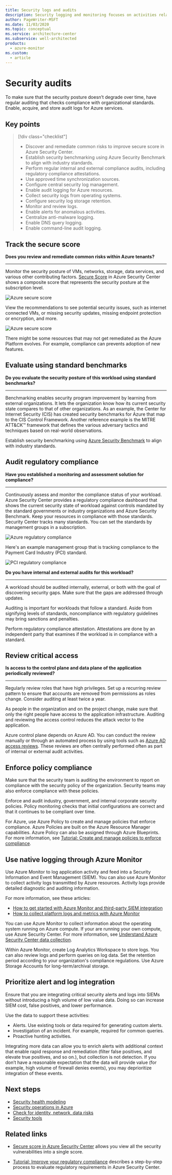 ```yaml
---
title: Security logs and audits
description: Security logging and monitoring focuses on activities related to enabling, acquiring, and storing audit logs for Azure services.
author: PageWriter-MSFT
ms.date: 11/03/2020
ms.topic: conceptual
ms.service: architecture-center
ms.subservice: well-architected
products:
  - azure-monitor
ms.custom:
  - article
---
```


# Security audits 

To make sure that the security posture doesn’t degrade over time, have regular auditing that checks compliance with organizational standards. Enable, acquire, and store audit logs for Azure services.

## Key points
> [!div class="checklist"]
> - Discover and remediate common risks to improve secure score in Azure Security Center.
> - Establish security benchmarking using Azure Security Benchmark to align with industry standards.
> - Perform regular internal and external compliance audits, including regulatory compliance attestations.
> - Use approved time synchronization sources.
> - Configure central security log management.
> - Enable audit logging for Azure resources.
> - Collect security logs from operating systems.
> - Configure security log storage retention.
> - Monitor and review logs.
> - Enable alerts for anomalous activities.
> - Centralize anti-malware logging.
> - Enable DNS query logging.
> - Enable command-line audit logging.


## Track the secure score

**Does you review and remediate common risks within Azure tenants?**
***

Monitor the security posture of VMs, networks, storage, data services, and various other contributing factors. [Secure Score](/azure/security-center/secure-score-security-controls) in Azure Security Center shows a composite score that represents the security posture at the subscription level. 

![Azure secure score](images/secure-score-tile.png)

View the recommendations to see potential security issues, such as internet connected VMs, or missing security updates, missing endpoint protection or encryption, and more.

![Azure secure score](images/secure-score.png)

There might be some resources that may not get remediated as the Azure Platform evolves. For example, compliance can prevents adoption of new features.

## Evaluate using standard benchmarks

**Do you evaluate the security posture of this workload using standard benchmarks?**
***

Benchmarking enables security program improvement by learning from external organizations. It lets the organization know how its current security state compares to that of other organizations. As an example, the Center for Internet Security (CIS) has created security benchmarks for Azure that map to the CIS Control Framework. Another reference example is the MITRE ATT&CK™ framework that defines the various adversary tactics and techniques based on real-world observations.

Establish security benchmarking using [Azure Security Benchmark](/azure/security/benchmarks/) to align with industry standards.

## Audit regulatory compliance

**Have you established a monitoring and assessment solution for compliance?**
***
Continuously assess and monitor the compliance status of your workload. Azure Security Center provides a regulatory compliance dashboard that shows the current security state of workload against controls mandated by the standard governments or industry organizations and Azure Security Benchmark. Keep your resources in compliance with those standards. Security Center tracks many standards. You can set the standards by management groups in a subscription.  

![Azure regulatory compliance](images/regulatory-compliance.png)

Here's an example management group that is tracking compliance to the Payment Card Industry (PCI) standard.

![PCI regulatory compliance](images/regulatory-compliance-pci.png)

**Do you have internal and external audits for this workload?**
***

A workload should be audited internally, external, or both with the goal of discovering security gaps. Make sure that the gaps are addressed through updates. 

Auditing is important for workloads that follow a standard. Aside from signifying levels of standards, noncompliance with regulatory guidelines may bring sanctions and penalties.

Perform regulatory compliance attestation. Attestations are done by an independent party that examines if the workload is in compliance with a standard. 

## Review critical access

**Is access to the control plane and data plane of the application periodically reviewed?**
***

Regularly review roles that have high privileges. Set up a recurring review pattern to ensure that accounts are removed from permissions as roles change. Consider auditing at least twice a year.

As people in the organization and on the project change, make sure that only the right people have access to the application infrastructure. Auditing and reviewing the access control reduces the attack vector to the application. 

Azure control plane depends on Azure AD. You can conduct the review manually or through an automated process by using tools such as [Azure AD access reviews](/azure/active-directory/governance/create-access-review). These reviews are often centrally performed often as part of internal or external audit activities. 

## Enforce policy compliance

Make sure that the security team is auditing the environment to report on compliance with the security policy of the organization. Security teams may also enforce compliance with these policies. 

Enforce and audit industry, government, and internal corporate security policies. Policy monitoring checks that initial configurations are correct and that it continues to be compliant over time. 

For Azure, use Azure Policy to create and manage policies that enforce compliance. Azure Policies are built on the Azure Resource Manager capabilities. Azure Policy can also be assigned through Azure Blueprints. 
For more information, see [Tutorial: Create and manage policies to enforce compliance](/azure/governance/policy/tutorials/create-and-manage).

## Use native logging through Azure Monitor

Use Azure Monitor to log application activity and feed into a Security Information and Event Management (SIEM). You can also use Azure Monitor to collect activity logs transmitted by Azure resources. Activity logs provide detailed diagnostic and auditing information. 

For more information, see these articles:

- [How to get started with Azure Monitor and third-party SIEM integration](https://azure.microsoft.com/blog/use-azure-monitor-to-integrate-with-siem-tools/)
- [How to collect platform logs and metrics with Azure Monitor](/azure/azure-monitor/platform/diagnostic-settings)


You can use Azure Monitor to collect information about the operating system running on Azure compute. If your are running your own compute, use Azure Security Center. For more information, see [Understand Azure Security Center data collection](/azure/security-center/security-center-enable-data-collection).

Within Azure Monitor, create Log Analytics Workspace to store logs. You can also review logs and perform queries on log data. Set the retention period according to your organization's compliance regulations. Use Azure Storage Accounts for long-term/archival storage. 

## Prioritize alert and log integration

Ensure that you are integrating critical security alerts and logs into SIEMs without introducing a high volume of low value data. Doing so can increase SIEM cost, false positives, and lower performance.

Use the data to support these activities:

- Alerts. Use existing tools or data required for generating custom alerts.
- Investigation of an incident. For example, required for common queries.
- Proactive hunting activities.

Integrating more data can allow you to enrich alerts with additional context that enable rapid response and remediation (filter false positives, and elevate true positives, and so on.), but collection is not detection. If you don’t have a reasonable expectation that the data will provide value (for example, high volume of firewall denies events), you may deprioritize integration of these events.

## Next steps
- [Security health modeling](monitor.md)
- [Security operations in Azure](monitor-security-operations.md)
- [Check for identity, network, data risks](monitor-identity-network.md)
- [Security tools](monitor-tools.md)

## Related links

- [Secure score in Azure Security Center](/azure/security-center/secure-score-security-controls) allows you view all the security vulnerabilities into a single score.

- [Tutorial: Improve your regulatory compliance](/azure/security-center/security-center-compliance-dashboard) describes a step-by-step process to evaluate regulatory requirements in Azure Security Center.